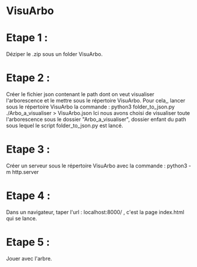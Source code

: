 # VisuArbo

# Etape 1 : 
Déziper le .zip sous un folder VisuArbo.

# Etape 2 : 
Créer le fichier json contenant le path dont on veut visualiser l'arborescence et le mettre sous le répertoire VisuArbo. Pour cela,, lancer sous le répertoire VisuArbo la commande : python3 folder_to_json.py ./Arbo_a_visualiser > VisuArbo.json
Ici nous avons choisi de visualiser toute l'arborescence sous le dossier "Arbo_a_visualiser", dossier enfant du path sous lequel le script folder_to_json.py est lancé.

# Etape 3 : 
Créer un serveur sous le répertoire VisuArbo avec la commande :  python3 -m http.server

# Etape 4 : 
Dans un navigateur, taper l'url : localhost:8000/ , c'est la page index.html qui se lance. 

# Etape 5 : 
Jouer avec l'arbre. 
